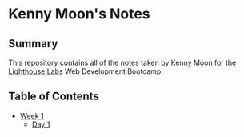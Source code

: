# Kenny Moon's Notes

## Summary

This repository contains all of the notes taken by [Kenny Moon](https://github.com/kcmoon) for the [Lighthouse Labs](https://www.lighthouselabs.ca/) Web Development Bootcamp.

## Table of Contents

* [Week 1](/week_1)
  * [Day 1](/week_1/day_1)
